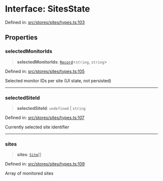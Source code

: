 # Interface: SitesState

Defined in: [src/stores/sites/types.ts:103](https://github.com/Nick2bad4u/Uptime-Watcher/blob/main/src/stores/sites/types.ts#L103)

## Properties

### selectedMonitorIds

> **selectedMonitorIds**: [`Record`](https://www.typescriptlang.org/docs/handbook/utility-types.html#recordkeys-type)\<`string`, `string`\>

Defined in: [src/stores/sites/types.ts:105](https://github.com/Nick2bad4u/Uptime-Watcher/blob/main/src/stores/sites/types.ts#L105)

Selected monitor IDs per site (UI state, not persisted)

***

### selectedSiteId

> **selectedSiteId**: `undefined` \| `string`

Defined in: [src/stores/sites/types.ts:107](https://github.com/Nick2bad4u/Uptime-Watcher/blob/main/src/stores/sites/types.ts#L107)

Currently selected site identifier

***

### sites

> **sites**: [`Site`](../../../../../shared/types/interfaces/Site.md)[]

Defined in: [src/stores/sites/types.ts:109](https://github.com/Nick2bad4u/Uptime-Watcher/blob/main/src/stores/sites/types.ts#L109)

Array of monitored sites
